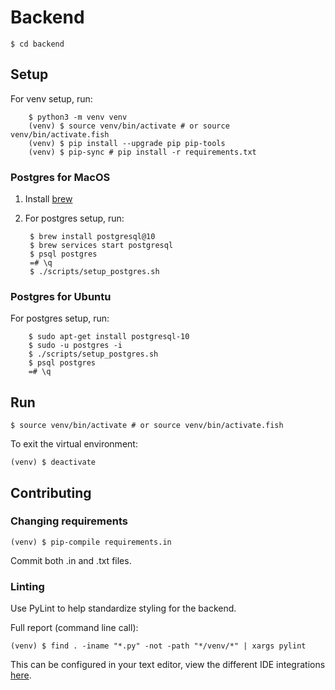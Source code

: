 # Backend

    $ cd backend

## Setup

For venv setup, run:

        $ python3 -m venv venv
        (venv) $ source venv/bin/activate # or source venv/bin/activate.fish
        (venv) $ pip install --upgrade pip pip-tools
        (venv) $ pip-sync # pip install -r requirements.txt

### Postgres for MacOS 

1. Install [brew](https://brew.sh/)

1. For postgres setup, run:

        $ brew install postgresql@10
        $ brew services start postgresql
        $ psql postgres
        =# \q
        $ ./scripts/setup_postgres.sh

### Postgres for Ubuntu

For postgres setup, run:

        $ sudo apt-get install postgresql-10
        $ sudo -u postgres -i
        $ ./scripts/setup_postgres.sh
        $ psql postgres
        =# \q

## Run

    $ source venv/bin/activate # or source venv/bin/activate.fish

To exit the virtual environment:

    (venv) $ deactivate


## Contributing

### Changing requirements

    (venv) $ pip-compile requirements.in

Commit both .in and .txt files.

### Linting

Use PyLint to help standardize styling for the backend.

Full report (command line call):

    (venv) $ find . -iname "*.py" -not -path "*/venv/*" | xargs pylint

This can be configured in your text editor, view the different IDE integrations [here](https://pylint.readthedocs.io/en/latest/user_guide/ide-integration.html).
